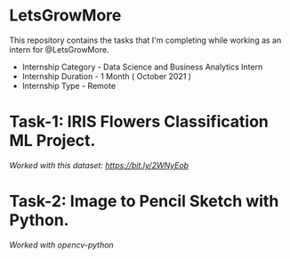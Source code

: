 # LetsGrowMore

This repository contains the tasks that I'm completing while working as an intern for @LetsGrowMore.

* Internship Category - Data Science and Business Analytics Intern
* Internship Duration - 1 Month ( October 2021 )
* Internship Type - Remote

# Task-1: IRIS Flowers Classification ML Project.
_Worked with this dataset: https://bit.ly/2WNyEob_

# Task-2: Image to Pencil Sketch with Python.
_Worked with opencv-python_

